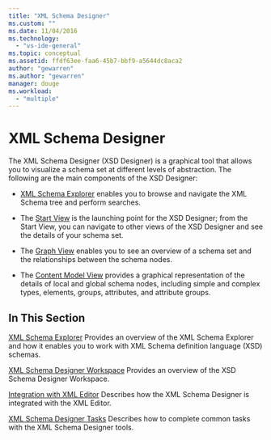 ```yaml
---
title: "XML Schema Designer"
ms.custom: ""
ms.date: 11/04/2016
ms.technology:
  - "vs-ide-general"
ms.topic: conceptual
ms.assetid: ffdf63ee-faa6-45b7-bbf9-a5644dc8aca2
author: "gewarren"
ms.author: "gewarren"
manager: douge
ms.workload:
  - "multiple"
---
```

# XML Schema Designer
The XML Schema Designer (XSD Designer) is a graphical tool that allows you to visualize a schema set at different levels of abstraction. The following are the main components of the XSD Designer:

-   [XML Schema Explorer](../xml-tools/xml-schema-explorer.md) enables you to browse and navigate the XML Schema tree and perform searches.

-   The [Start View](../xml-tools/start-view.md) is the launching point for the XSD Designer; from the Start View, you can navigate to other views of the XSD Designer and see the details of your schema set.

-   The [Graph View](../xml-tools/graph-view.md) enables you to see an overview of a schema set and the relationships between the schema nodes.

-   The [Content Model View](../xml-tools/content-model-view.md) provides a graphical representation of the details of local and global schema nodes, including simple and complex types, elements, groups, attributes, and attribute groups.

## In This Section
 [XML Schema Explorer](../xml-tools/xml-schema-explorer.md)
 Provides an overview of the XML Schema Explorer and how it enables you to work with XML Schema definition language (XSD) schemas.

 [XML Schema Designer Workspace](../xml-tools/xml-schema-designer-workspace.md)
 Provides an overview of the XSD Schema Designer Workspace.

 [Integration with XML Editor](../xml-tools/integration-with-xml-editor.md)
 Describes how the XML Schema Designer is integrated with the XML Editor.

 [XML Schema Designer Tasks](../xml-tools/xml-schema-designer-tasks.md)
 Describes how to complete common tasks with the XML Schema Designer tools.